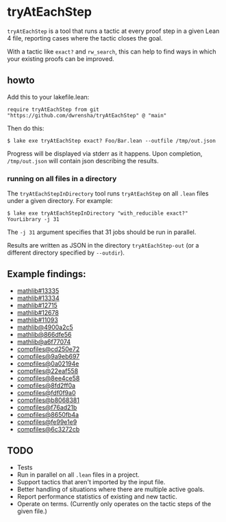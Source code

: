 # tryAtEachStep

`tryAtEachStep` is a tool that runs a tactic at every proof step in
a given Lean 4 file, reporting cases where the tactic closes the goal.

With a tactic like `exact?` and `rw_search`, this can help to
find ways in which your existing proofs can be improved.

## howto

Add this to your lakefile.lean:

```lean
require tryAtEachStep from git "https://github.com/dwrensha/tryAtEachStep" @ "main"
```

Then do this:

```shell
$ lake exe tryAtEachStep exact? Foo/Bar.lean --outfile /tmp/out.json
```

Progress will be displayed via stderr as it happens.
Upon completion, `/tmp/out.json` will contain json describing the results.

### running on all files in a directory

The `tryAtEachStepInDirectory` tool runs `tryAtEachStep` on all `.lean` files
under a given directory. For example:

```shell
$ lake exe tryAtEachStepInDirectory "with_reducible exact?" YourLibrary -j 31
```

The `-j 31` argument specifies that 31 jobs should be run in parallel.

Results are written as JSON in the directory `tryAtEachStep-out`
(or a different directory specified by `--outdir`).


## Example findings:

* [mathlib#13335](https://github.com/leanprover-community/mathlib4/pull/13335)
* [mathlib#13334](https://github.com/leanprover-community/mathlib4/pull/13334)
* [mathlib#12715](https://github.com/leanprover-community/mathlib4/pull/12715)
* [mathlib#12678](https://github.com/leanprover-community/mathlib4/pull/12678)
* [mathlib#11093](https://github.com/leanprover-community/mathlib4/pull/11093)
* [mathlib@4900a2c5](https://github.com/leanprover-community/mathlib4/commit/4900a2c5b000492d1d0c6730f26d77a570b1a66c)
* [mathlib@866dfe56](https://github.com/leanprover-community/mathlib4/commit/866dfe56cc0541fbe0331ecacd1687bb99172f39)
* [mathlib@a6f77074](https://github.com/leanprover-community/mathlib4/commit/a6f770740f4c07b236c336115f4de99c28cd8910)
* [compfiles@cd250e72](https://github.com/dwrensha/compfiles/commit/cd250e726614a3c9ff60256da02db2c954d1dd8a)
* [compfiles@9a9eb697](https://github.com/dwrensha/compfiles/commit/9a9eb697ebf1bacd34ea4d4345686903d0dd0c22)
* [compfiles@0a02194e](https://github.com/dwrensha/compfiles/commit/0a02194eb3ce29f0d38e45a53e3f9943922c1398)
* [compfiles@22eaf558](https://github.com/dwrensha/compfiles/commit/22eaf558bd438ee11146c402ec4db9533404df58)
* [compfiles@8ee4ce58](https://github.com/dwrensha/compfiles/commit/8ee4ce58c3309ba73a466bd5db7817d68844ca9d)
* [compfiles@8fd2ff0a](https://github.com/dwrensha/compfiles/commit/8fd2ff0a3ca8f5d6b9fcc2650a0c3f4220ec0f5f)
* [compfiles@fdf0f9a0](https://github.com/dwrensha/compfiles/commit/fdf0f9a03db591897e91b17a9772b916bfd2cd67)
* [compfiles@b8068381](https://github.com/dwrensha/compfiles/commit/b80683817ccd3f7d52d877b9cff5c687ac0f940a)
* [compfiles@f76ad21b](https://github.com/dwrensha/compfiles/commit/f76ad21bf9888f290dbbdc748939c4c8427f34a9)
* [compfiles@8650fb4a](https://github.com/dwrensha/compfiles/commit/8650fb4ad67533e269aecb73c3d36fe5226f6dee)
* [compfiles@fe99e1e9](https://github.com/dwrensha/compfiles/commit/fe99e1e9c1f991d338a7d97b25e2ab1002bac30f)
* [compfiles@6c3272cb](https://github.com/dwrensha/compfiles/commit/6c3272cbbed145ed5a9451ada5b14139e898177a)

## TODO

* Tests
* Run in parallel on all `.lean` files in a project.
* Support tactics that aren't imported by the input file.
* Better handling of situations where there are multiple active goals.
* Report performance statistics of existing and new tactic.
* Operate on terms. (Currently only operates on the tactic steps of the given file.)
